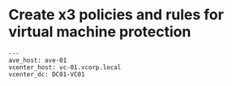 # Create x3 policies and rules for virtual machine protection
````
---
ave_host: ave-01
vcenter_host: vc-01.vcorp.local
vcenter_dc: DC01-VC01
````